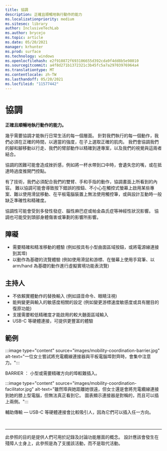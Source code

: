 ```yaml
---
title: 協調
description: 正確且順暢地執行動作的能力
ms.localizationpriority: medium
ms.sitesec: library
author: InclusiveTechLab
ms.author: brycejo
ms.topic: article
ms.date: 05/20/2021
manager: krhunter
ms.prod: surface
ms.technology: windows
ms.openlocfilehash: e2f910872f693106655d392cda9f4dd8b5e98010
ms.sourcegitcommit: a4f8d271b1372321c3b45fc5a7a29703976964a4
ms.translationtype: MT
ms.contentlocale: zh-TW
ms.lasthandoff: 05/20/2021
ms.locfileid: "11577442"
---
```

# <a name="coordination"></a>協調

**正確且順暢地執行動作的能力。**

幾乎需要協調才能執行日常生活的每一個層面。 針對我們執行的每一個動作，我們必須在正確的時間，以適當的強度，在子上選取正確的肌肉。 我們會協調我們的腳和腳移動以行走、我們的臂部動作以精確到達專案，以及我們的視覺與這兩者結合。

協調的困難可能會造成挫折感，例如將一杯水帶到口中時，會遺失您的嘴，或在抵達時過度推開門控點。

有了技術，我們必須配合我們的雙臂、手和手指的動作，協調畫面上所看到的內容。 難以協調可能會導致按下錯誤的按鈕、不小心在觸控式螢幕上啟用某些專案、難以使用滑鼠移動、在平板電腦裝置上無法使用觸控筆，或與設計互動時一般缺乏準確性和精確度。

協調性可能會受到多發性發症、腦性麻巴症或帕金森氏症等神經性狀況影響。 協調也可能受到頭部身體傷害或筆劃的影響所影響。

## <a name="barriers"></a>障礙

* 需要精確和精准移動的體驗 (例如按具有小型曲面區域按鈕，或將電源線連接到其埠) 
* 以動作為基礎的流覽體驗 (例如使用滑鼠和游標、在螢幕上使用手寫筆、以 arm/hand 為基礎的動作進行虛擬實境功能表流覽) 

## <a name="facilitators"></a>主持人
* 不依賴實體動作的替換輸入 (例如語音命令、眼睛注視) 
* 能夠變更與輸入的敏感度相關的設定 (例如變更游標速度敏感度或具有醒目的復原功能) 
* 支援需要較低精確度才能啟用的較大麯面區域輸入
* USB-C 等硬體連接，可提供更豐富的體驗


## <a name="examples"></a>範例

:::image type="content" source="images/mobility-coordination-barrier.jpg" alt-text="一位女士嘗試將充電纜線連接器與平板電腦埠對齊時，會集中注意力。":::

BARRIER ： 小型或需要精確方向的埠較難插入。

:::image type="content" source="images/mobility-coordination-facilitator.jpg" alt-text="雖然埠與她距離她很遠，但女士還是會將充電纜線連接到她的膝上型電腦，但無法真正看到它。 圖表顯示連接器是對稱的，而且可以插上兩側。":::

輔助傳輸 — USB-C 等硬體連接會比較吸引人，因為它們可以插入任一方向。

&nbsp;

[comment]: # (頁腳語句)
___
此參照的目的是提供人們可用於記錄及討論功能層面的概念。 設計應該會發生在殘障人士身上，此參照是為了支援該活動，而不是取代活動。 